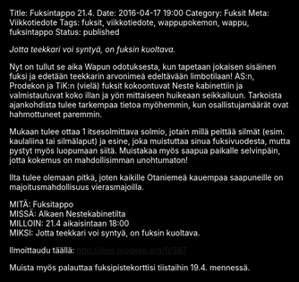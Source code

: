 Title: Fuksintappo 21.4.
Date: 2016-04-17 19:00
Category: Fuksit
Meta: Viikkotiedote
Tags: fuksit, viikkotiedote, wappupokemon, wappu, fuksintappo
Status: published

*Jotta teekkari voi syntyä, on fuksin kuoltava.*

Nyt on tullut se aika Wapun odotuksesta, kun tapetaan jokaisen sisäinen fuksi ja edetään teekkarin arvonimeä edeltävään limbotilaan! AS:n, Prodekon ja TiK:n (vielä) fuksit kokoontuvat Neste kabinettiin ja valmistautuvat koko illan ja yön mittaiseen huikeaan seikkailuun. Tarkoista ajankohdista tulee tarkempaa tietoa myöhemmin, kun osallistujamäärät ovat hahmottuneet paremmin.

Mukaan tulee ottaa 1 itsesolmittava solmio, jotain millä peittää silmät (esim. kaulaliina tai silmälaput) ja esine, joka muistuttaa sinua fuksivuodesta, mutta pystyt myös luopumaan siitä. Muistakaa myös saapua paikalle selvinpäin, jotta kokemus on mahdollisimman unohtumaton!

Ilta tulee olemaan pitkä, joten kaikille Otaniemeä kauempaa saapuneille on majoitusmahdollisuus vierasmajoilla.

MITÄ: Fuksitappo  
MISSÄ: Alkaen Nestekabinetilta  
MILLOIN: 21.4 aikaisintaan 18:00  
MIKSI: Jotta teekkari voi syntyä, on fuksin kuoltava.  

Ilmoittaudu täällä: <http://ilmo.prodeko.org/fi/387>

Muista myös palauttaa fuksipistekorttisi tiistaihin 19.4. mennessä.


<style>
html, body, * {
  background-color: #000; 
  color: #FFF;
  border-color: #000;
}

#outer-wrapper {
  background-image: none;
}
#footer-wrapper {
  background-color: #000;
}
</style>
